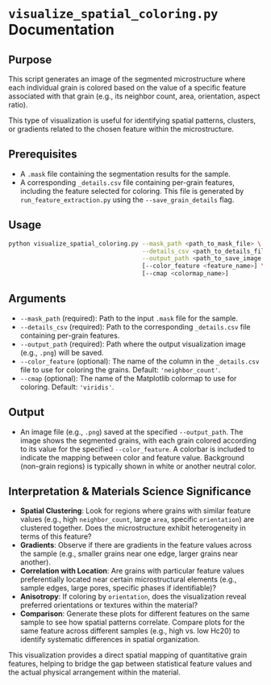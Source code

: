 # `visualize_spatial_coloring.py` Documentation

## Purpose

This script generates an image of the segmented microstructure where each individual grain is colored based on the value of a specific feature associated with that grain (e.g., its neighbor count, area, orientation, aspect ratio).

This type of visualization is useful for identifying spatial patterns, clusters, or gradients related to the chosen feature within the microstructure.

## Prerequisites

*   A `.mask` file containing the segmentation results for the sample.
*   A corresponding `_details.csv` file containing per-grain features, including the feature selected for coloring. This file is generated by `run_feature_extraction.py` using the `--save_grain_details` flag.

## Usage

```bash
python visualize_spatial_coloring.py --mask_path <path_to_mask_file> \
                                     --details_csv <path_to_details_file> \
                                     --output_path <path_to_save_image.png> \
                                     [--color_feature <feature_name>] \
                                     [--cmap <colormap_name>]
```

## Arguments

*   `--mask_path` (required): Path to the input `.mask` file for the sample.
*   `--details_csv` (required): Path to the corresponding `_details.csv` file containing per-grain features.
*   `--output_path` (required): Path where the output visualization image (e.g., `.png`) will be saved.
*   `--color_feature` (optional): The name of the column in the `_details.csv` file to use for coloring the grains. Default: `'neighbor_count'`.
*   `--cmap` (optional): The name of the Matplotlib colormap to use for coloring. Default: `'viridis'`.

## Output

*   An image file (e.g., `.png`) saved at the specified `--output_path`. The image shows the segmented grains, with each grain colored according to its value for the specified `--color_feature`. A colorbar is included to indicate the mapping between color and feature value. Background (non-grain regions) is typically shown in white or another neutral color.

## Interpretation & Materials Science Significance

*   **Spatial Clustering**: Look for regions where grains with similar feature values (e.g., high `neighbor_count`, large `area`, specific `orientation`) are clustered together. Does the microstructure exhibit heterogeneity in terms of this feature?
*   **Gradients**: Observe if there are gradients in the feature values across the sample (e.g., smaller grains near one edge, larger grains near another).
*   **Correlation with Location**: Are grains with particular feature values preferentially located near certain microstructural elements (e.g., sample edges, large pores, specific phases if identifiable)?
*   **Anisotropy**: If coloring by `orientation`, does the visualization reveal preferred orientations or textures within the material?
*   **Comparison**: Generate these plots for different features on the same sample to see how spatial patterns correlate. Compare plots for the same feature across different samples (e.g., high vs. low Hc20) to identify systematic differences in spatial organization.

This visualization provides a direct spatial mapping of quantitative grain features, helping to bridge the gap between statistical feature values and the actual physical arrangement within the material.
